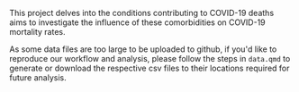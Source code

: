 This project delves into the conditions contributing to COVID-19 deaths aims to investigate the influence of these comorbidities on COVID-19 mortality rates.

As some data files are too large to be uploaded to github, if you'd like to reproduce our workflow and analysis, please follow the steps in `data.qmd` to generate or download the respective csv files to their locations required for future analysis.
